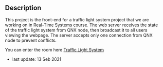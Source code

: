 ## Description

This project is the front-end for a traffic light system project that we are working on in Real-Time Systems course. The web server receives the state of the traffic light system from QNX node, then broadcast it to all users viewing the webpage. The server accepts only one connection from QNX node to prevent conflicts.

You can enter the room here [Traffic Light System](https://alabbad.dev/traffic-light-system/)

- last update: 13 Seb 2021